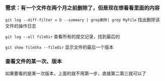 ### 需求：有一个文件在两个月之前删除了，但是现在想看看里面的内容

`git log --diff-filter = D --summary | grep删除| grep MyFile` 找出删除该文件的操作日志

`git log --all fileDir` 查看所有的提交记录，找到最后的

`git show fileSha --fileDir` 显示文件的最后一个版本


### 查看文件的某一次、版本
如果要看的是某一次版本，上面的就不用第一步，直接第二第三就可以了
